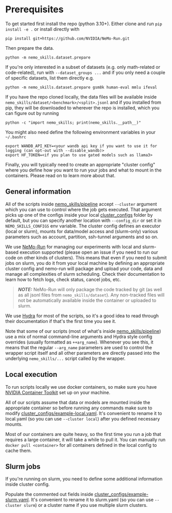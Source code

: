 # Prerequisites

To get started first install the repo (python 3.10+). Either clone and run `pip install -e .` or install directly with

```
pip install git+https://github.com/NVIDIA/NeMo-Run.git
```

Then prepare the data.

```
python -m nemo_skills.dataset.prepare
```

If you're only interested in a subset of datasets (e.g. only math-related or code-related), run with
`--dataset_groups ...` and if you only need a couple of specific datasets, list them directly e.g.

```
python -m nemo_skills.dataset.prepare gsm8k human-eval mmlu ifeval
```

If you have the repo cloned locally, the data files will be available inside `nemo_skills/dataset/<benchmark>/<split>.jsonl`
and if you installed from pip, they will be downloaded to wherever the repo is installed, which you can figure out by running
```
python -c "import nemo_skills; print(nemo_skills.__path__)"
```

You might also need define the following environment variables in your `~/.bashrc`

```
export WANDB_API_KEY=<your wandb api key if you want to use it for logging (can opt-out with --disable_wandb)>
export HF_TOKEN=<if you plan to use gated models such as llama3>
```

Finally, you will typically need to create an appropriate "cluster config" where you define how you want to run
your jobs and what to mount in the containers. Please read on to learn more about that.

## General information

All of the scripts inside [nemo_skills/pipeline](/nemo_skills/pipeline) accept `--cluster` argument which you can use
to control where the job gets executed. That argument picks up one of the configs inside your local [cluster_configs](/cluster_configs/)
folder by default, but you can specify another location with `--config_dir` or set it in `NEMO_SKILLS_CONFIGS` env variable.
The cluster config defines an executor (local or slurm), mounts for data/model access and (slurm-only) various parameters
such as account, partition, ssh-tunnel arguments and so on.

We use [NeMo-Run](https://github.com/NVIDIA/NeMo-Run) for managing our experiments with local and slurm-based
execution supported (please open an issue if you need to run our code on other kinds of clusters).
This means that even if you need to submit jobs on slurm, you do it from your local machine by defining an
appropriate cluster config and nemo-run will package and upload your code, data and manage
all complexities of slurm scheduling. Check their documentation to learn how to fetch logs, check status,
cancel jobs, etc.

> **_NOTE:_**  NeMo-Run will only package the code tracked by git (as well as all jsonl files from `nemo_skills/dataset`).
> Any non-tracked files will not be automatically available inside the container or uploaded to slurm.

We use [Hydra](https://hydra.cc/docs/1.3/intro/) for most of the scripts, so
it's a good idea to read through their documentation if that's the first time you see it.

Note that some of our scripts (most of what's inside [nemo_skills/pipeline](/nemo_skills/pipeline)) use a mix of normal
command-line arguments and Hydra style config overrides (usually formatted as `++arg_name`). Whenever you
see this, it means that the regular `--arg_name` parameters are used to control the wrapper script itself and
all other parameters are directly passed into the underlying `nemo_skills/...` script called by the wrapper.

## Local execution

To run scripts locally we use docker containers, so make sure you have
[NVIDIA Container Toolkit](https://docs.nvidia.com/datacenter/cloud-native/container-toolkit/latest/install-guide.html)
set up on your machine.

All of our scripts assume that data or models are mounted inside the appropriate container so before running any
commands make sure to modify [cluster_configs/example-local.yaml](cluster_configs/example-local.yaml). It's convenient
to rename it to local.yaml (so you can use `--cluster local`) after you defined necessary mounts.

Most of our containers are quite heavy, so the first time you run a job that requires a large container, it will take
a while to pull it. You can manually run `docker pull <container>` for all containers defined in the local config
to cache them.

## Slurm jobs

If you're running on slurm, you need to define some additional information inside cluster config.

Populate the commented out fields inside [cluster_configs/example-slurm.yaml](cluster_configs/example-slurm.yaml).
It's convenient to rename it to slurm.yaml (so you can use `--cluster slurm`) or a cluster name if you use multiple slurm clusters.
